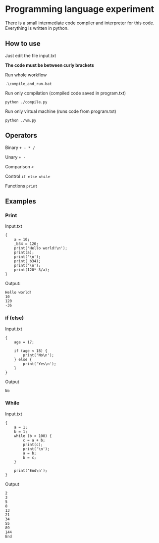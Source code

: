 # Programming language experiment

There is a small intermediate code compiler and interpreter for this code. Everything is written in python.

## How to use

Just edit the file input.txt

**The code must be between curly brackets**

Run whole workflow
```
.\compile_and_run.bat
```
Run only compilation (compiled code saved in program.txt)
```
python ./compile.py
```
Run only virtual machine (runs code from program.txt)
```
python ./vm.py
```

## Operators

Binary
```+ - * /```

Unary
```+ -```

Comparison
```<```

Control
```if else while```

Functions
```print```

## Examples

### Print 

Input.txt
```
{
    a = 10;
    _b34 = 120;
    print('Hello world!\n');
    print(a);
    print('\n');
    print(_b34);
    print('\n');
    print(120*-3/a);
}
```

Output:
```
Hello world!
10
120
-36
```

### if (else)

Input.txt
```
{
    age = 17;

    if (age < 18) {
        print('No\n');
    } else {
        print('Yes\n');
    }
}
```

Output
```
No
```

### While

Input.txt
```
{
    a = 1;
    b = 1;
    while (b < 100) {
        c = a + b;
        print(c);
        print('\n');
        a = b;
        b = c;
    }

    print('End\n');
}
```

Output
```
2
3
5
8
13
21
34
55
89
144
End
```